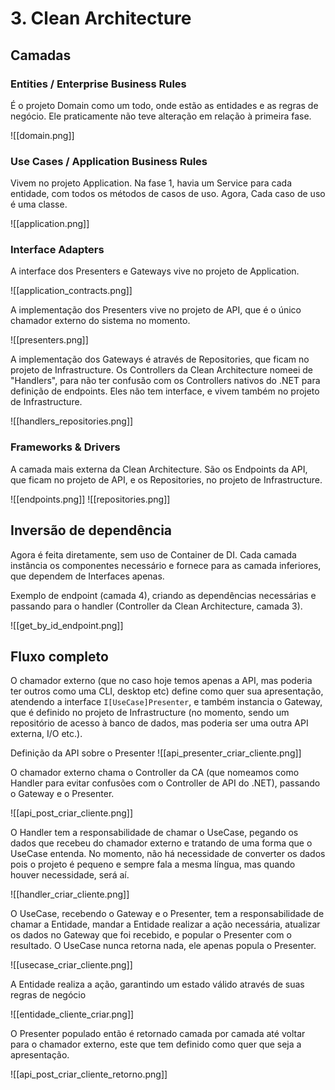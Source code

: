 # 3. Clean Architecture
## Camadas

### Entities / Enterprise Business Rules

É o projeto Domain como um todo, onde estão as entidades e as regras de negócio. Ele praticamente não teve alteração em relação à primeira fase. 

![[domain.png]]

### Use Cases / Application Business Rules

Vivem no projeto Application. Na fase 1, havia um Service para cada entidade, com todos os métodos de casos de uso. Agora, Cada caso de uso é uma classe.

![[application.png]]

### Interface Adapters

A interface dos Presenters e Gateways vive no projeto de Application.

![[application_contracts.png]]

A implementação dos Presenters vive no projeto de API, que é o único chamador externo do sistema no momento.

![[presenters.png]]

A implementação dos Gateways é através de Repositories, que ficam no projeto de Infrastructure. Os Controllers da Clean Architecture nomeei de "Handlers", para não ter confusão com os Controllers nativos do .NET para definição de endpoints. Eles não tem interface, e vivem também no projeto de Infrastructure.

![[handlers_repositories.png]]

### Frameworks & Drivers

A camada mais externa da Clean Architecture. São os Endpoints da API, que ficam no projeto de API, e os Repositories, no projeto de Infrastructure.

![[endpoints.png]]
![[repositories.png]]

## Inversão de dependência

Agora é feita diretamente, sem uso de Container de DI. Cada camada instância os componentes necessário e fornece para as camada inferiores, que dependem de Interfaces apenas.

Exemplo de endpoint (camada 4), criando as dependências necessárias e passando para o handler (Controller da Clean Architecture, camada 3).

![[get_by_id_endpoint.png]]

## Fluxo completo

O chamador externo (que no caso hoje temos apenas a API, mas poderia ter outros como uma CLI, desktop etc) define como quer sua apresentação, atendendo a interface `I[UseCase]Presenter`, e também instancia o Gateway, que é definido no projeto de Infrastructure (no momento, sendo um repositório de acesso à banco de dados, mas poderia ser uma outra API externa, I/O etc.). 

Definição da API sobre o Presenter
![[api_presenter_criar_cliente.png]]

O chamador externo chama o Controller da CA (que nomeamos como Handler para evitar confusões com o Controller de API do .NET), passando o Gateway e o Presenter.

![[api_post_criar_cliente.png]]

O Handler tem a responsabilidade de chamar o UseCase, pegando os dados que recebeu do chamador externo e tratando de uma forma que o UseCase entenda. No momento, não há necessidade de converter os dados pois o projeto é pequeno e sempre fala a mesma língua, mas quando houver necessidade, será aí.

![[handler_criar_cliente.png]]

O UseCase, recebendo o Gateway e o Presenter, tem a responsabilidade de chamar a Entidade, mandar a Entidade realizar a ação necessária, atualizar os dados no Gateway que foi recebido, e popular o Presenter com o resultado. O UseCase nunca retorna nada, ele apenas popula o Presenter. 

![[usecase_criar_cliente.png]]

A Entidade realiza a ação, garantindo um estado válido através de suas regras de negócio

![[entidade_cliente_criar.png]]

O Presenter populado então é retornado camada por camada até voltar para o chamador externo, este que tem definido como quer que seja a apresentação.

![[api_post_criar_cliente_retorno.png]]
